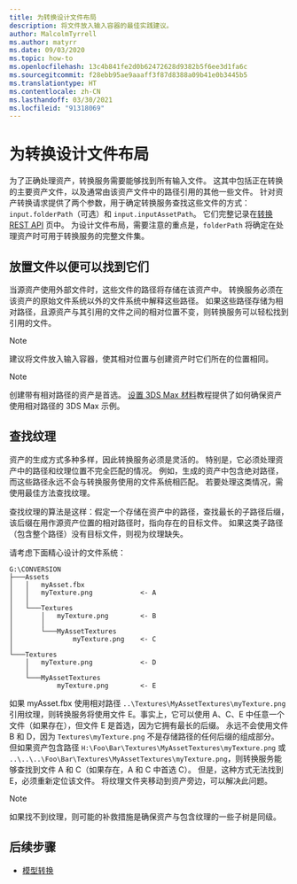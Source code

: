```yaml
---
title: 为转换设计文件布局
description: 将文件放入输入容器的最佳实践建议。
author: MalcolmTyrrell
ms.author: matyrr
ms.date: 09/03/2020
ms.topic: how-to
ms.openlocfilehash: 13c4b841fe2d0b62472628d9382b5f6ee3d1fa6c
ms.sourcegitcommit: f28ebb95ae9aaaff3f87d8388a09b41e0b3445b5
ms.translationtype: HT
ms.contentlocale: zh-CN
ms.lasthandoff: 03/30/2021
ms.locfileid: "91318069"
---
```

# <a name="laying-out-files-for-conversion"></a>为转换设计文件布局

为了正确处理资产，转换服务需要能够找到所有输入文件。
这其中包括正在转换的主要资产文件，以及通常由该资产文件中的路径引用的其他一些文件。
针对资产转换请求提供了两个参数，用于确定转换服务查找这些文件的方式：`input.folderPath`（可选）和 `input.inputAssetPath`。
它们完整记录在[转换 REST API](conversion-rest-api.md) 页中。
为设计文件布局，需要注意的重点是，`folderPath` 将确定在处理资产时可用于转换服务的完整文件集。

## <a name="placing-files-so-they-can-be-found"></a>放置文件以便可以找到它们

当源资产使用外部文件时，这些文件的路径将存储在该资产中。
转换服务必须在该资产的原始文件系统以外的文件系统中解释这些路径。
如果这些路径存储为相对路径，且源资产与其引用的文件之间的相对位置不变，则转换服务可以轻松找到引用的文件。

> [!Note]
> 建议将文件放入输入容器，使其相对位置与创建资产时它们所在的位置相同。

> [!Note]
> 创建带有相对路径的资产是首选。
> [设置 3DS Max 材料](../../tutorials/modeling/3dsmax-material-setup.md)教程提供了如何确保资产使用相对路径的 3DS Max 示例。

## <a name="finding-textures"></a>查找纹理

资产的生成方式多种多样，因此转换服务必须是灵活的。
特别是，它必须处理资产中的路径和纹理位置不完全匹配的情况。
例如，生成的资产中包含绝对路径，而这些路径永远不会与转换服务使用的文件系统相匹配。
若要处理这类情况，需使用最佳方法查找纹理。

查找纹理的算法是这样：假定一个存储在资产中的路径，查找最长的子路径后缀，该后缀在用作源资产位置的相对路径时，指向存在的目标文件。
如果这类子路径（包含整个路径）没有目标文件，则视为纹理缺失。

请考虑下面精心设计的文件系统： 
```
G:\CONVERSION
├───Assets
│   │   myAsset.fbx
│   │   myTexture.png            <- A
│   │
│   └───Textures
│       │   myTexture.png        <- B
│       │
│       └───MyAssetTextures
│               myTexture.png    <- C
│
└───Textures
    │   myTexture.png            <- D
    │
    └───MyAssetTextures
            myTexture.png        <- E
```
如果 myAsset.fbx 使用相对路径 `..\Textures\MyAssetTextures\myTexture.png` 引用纹理，则转换服务将使用文件 E。事实上，它可以使用 A、C、E 中任意一个文件（如果存在），但文件 E 是首选，因为它拥有最长的后缀。
永远不会使用文件 B 和 D，因为 `Textures\myTexture.png` 不是存储路径的任何后缀的组成部分。
但如果资产包含路径 `H:\Foo\Bar\Textures\MyAssetTextures\myTexture.png` 或 `..\..\..\Foo\Bar\Textures\MyAssetTextures\myTexture.png`，则转换服务能够查找到文件 A 和 C（如果存在，A 和 C 中首选 C）。 但是，这种方式无法找到 E，必须重新定位该文件。
将纹理文件夹移动到资产旁边，可以解决此问题。

> [!Note]
> 如果找不到纹理，则可能的补救措施是确保资产与包含纹理的一些子树是同级。

## <a name="next-steps"></a>后续步骤

- [模型转换](model-conversion.md)

